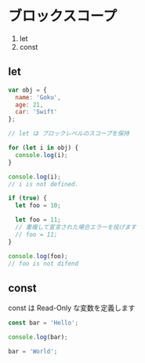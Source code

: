 ブロックスコープ
================

1. let
1. const


let
----

```javascript
var obj = {
  name: 'Goku',
  age: 21,
  car: 'Swift'
};

// let は ブロックレベルのスコープを保持

for (let i in obj) {
  console.log(i);
}

console.log(i); 
// i is not defined.

if (true) {
  let foo = 10;

  let foo = 11; 
  // 重複して宣言された場合エラーを投げます
  // foo = 11;
}

console.log(foo);
// foo is not difend
```


const
-----
const は Read-Only な変数を定義します

```javascript
const bar = 'Hello';

console.log(bar);

bar = 'World';

```

